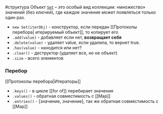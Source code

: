 #структура 
Объект [`Set`](https://developer.mozilla.org/en-US/docs/Web/JavaScript/Reference/Global_Objects/Set) – это особый вид коллекции: «множество» значений (без ключей), где каждое значение может появляться только один раз.

- `new Set(iterObj)` - конструктор, если передан [[Протоколы перебора| итерируемый объект]], то копирует его
- `.add(value)` - добавляет если нет, **возвращает себя** 
- `.delete(value)` - удаляет value, если удалила, то вернет true.
- `.has(value)` - находится или нет?
- `.clear()` - деструктор (удаляет все, но не объект)
- `.size` - всего элементов

### Перебор

[[Протоколы перебора|Итераторы]]

- `.keys()` - в цикле [[for of]] перебирает значения
- `.values()` - обратная совместимость с [[Map]]
- `.entries()` - [значение, значение], так же обратная совместимость с [[Map]]